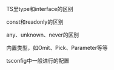 TS里type和interface的区别

const和readonly的区别

any、unknown、never的区别

内置类型，如Omit、Pick、Parameter等等

tsconfig中一般进行的配置
